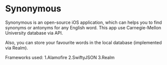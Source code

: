 # Synonymous

Synonymous is an open-source iOS application, which can helps you to find synonyms or antonyms for any English word.
This app use Carnegie-Mellon University database via API.

Also, you can store your favourite words in the local database (implemented via Realm).

Frameworks used:
1.Alamofire
2.SwiftyJSON
3.Realm
